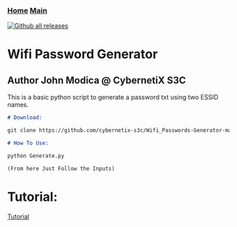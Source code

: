 ### [Home](https://CybernetiX-S3C.github.io)   [Main](https://CybernetiX-S3C.github.io/main)
[![Github all releases](https://img.shields.io/github/downloads/Naereen/StrapDown.js/total.svg)](https://GitHub.com/CybernetiX-S3C/Wifi_Passwords-Generator-master/)

# Wifi Password Generator
## Author John Modica @ CybernetiX S3C

This is a basic python script to generate a password txt using two ESSID names.

```markdown
# Download:

git clone https://github.com/cybernetix-s3c/Wifi_Passwords-Generator-master

# How To Use:

python Generate.py

(From here Just Follow the Inputs)
```

# Tutorial:
[Tutorial](https://www.youtube.com/watch?v=Fyw_10EEee0)
